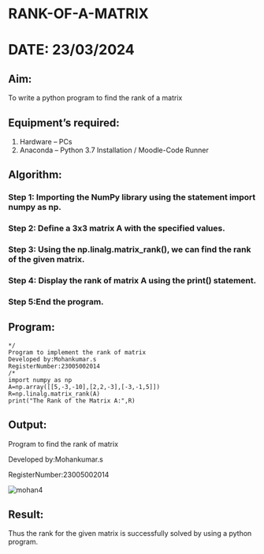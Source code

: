 # RANK-OF-A-MATRIX
# DATE: 23/03/2024
## Aim:
To write a python program to find the rank of a matrix
## Equipment’s required:
1. 	Hardware – PCs
2. 	Anaconda – Python 3.7 Installation / Moodle-Code Runner
## Algorithm:
### Step 1: Importing the NumPy library using the statement import numpy as np.
### Step 2: Define a 3x3 matrix A with the specified values.
### Step 3: Using the np.linalg.matrix_rank(), we can find the rank of the given matrix.
### Step 4: Display the rank of matrix A using the print() statement.
### Step 5:End the program.
## Program:
```
*/
Program to implement the rank of matrix
Developed by:Mohankumar.s
RegisterNumber:23005002014
/*
import numpy as np
A=np.array([[5,-3,-10],[2,2,-3],[-3,-1,5]])
R=np.linalg.matrix_rank(A)
print("The Rank of the Matrix A:",R)
```
## Output:
Program to find the rank of matrix

Developed by:Mohankumar.s

RegisterNumber:23005002014

![mohan4](https://github.com/MohanKumar755/RANK-OF-A-MATRIX/assets/146155007/e66ee0ac-70b8-41b1-914f-0b44c8dcc9ce)


## Result:
Thus the rank for the given matrix is successfully solved by  using a python program.

